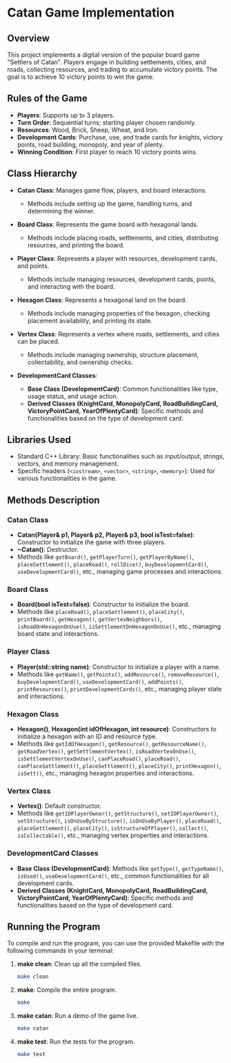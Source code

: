 # Catan Game Implementation

## Overview
This project implements a digital version of the popular board game "Settlers of Catan". Players engage in building settlements, cities, and roads, collecting resources, and trading to accumulate victory points. The goal is to achieve 10 victory points to win the game.

## Rules of the Game
- **Players**: Supports up to 3 players.
- **Turn Order**: Sequential turns; starting player chosen randomly.
- **Resources**: Wood, Brick, Sheep, Wheat, and Iron.
- **Development Cards**: Purchase, use, and trade cards for knights, victory points, road building, monopoly, and year of plenty.
- **Winning Condition**: First player to reach 10 victory points wins.

## Class Hierarchy
- **Catan Class**: Manages game flow, players, and board interactions.
  - Methods include setting up the game, handling turns, and determining the winner.
  
- **Board Class**: Represents the game board with hexagonal lands.
  - Methods include placing roads, settlements, and cities, distributing resources, and printing the board.
  
- **Player Class**: Represents a player with resources, development cards, and points.
  - Methods include managing resources, development cards, points, and interacting with the board.
  
- **Hexagon Class**: Represents a hexagonal land on the board.
  - Methods include managing properties of the hexagon, checking placement availability, and printing its state.
  
- **Vertex Class**: Represents a vertex where roads, settlements, and cities can be placed.
  - Methods include managing ownership, structure placement, collectability, and ownership checks.
  
- **DevelopmentCard Classes**:
  - **Base Class (DevelopmentCard)**: Common functionalities like type, usage status, and usage action.
  - **Derived Classes (KnightCard, MonopolyCard, RoadBuildingCard, VictoryPointCard, YearOfPlentyCard)**: Specific methods and functionalities based on the type of development card.

## Libraries Used
- Standard C++ Library: Basic functionalities such as input/output, strings, vectors, and memory management.
- Specific headers (`<iostream>`, `<vector>`, `<string>`, `<memory>`): Used for various functionalities in the game.

## Methods Description
### Catan Class
- **Catan(Player& p1, Player& p2, Player& p3, bool isTest=false)**: Constructor to initialize the game with three players.
- **~Catan()**: Destructor.
- Methods like `getBoard()`, `getPlayerTurn()`, `getPlayerByName()`, `placeSettlement()`, `placeRoad()`, `rollDice()`, `buyDevelopmentCard()`, `useDevelopmentCard()`, etc., managing game processes and interactions.

### Board Class
- **Board(bool isTest=false)**: Constructor to initialize the board.
- Methods like `placeRoad()`, `placeSettlement()`, `placeCity()`, `printBoard()`, `getHexagon()`, `getVertexNeighbors()`, `isRoadOnHexagonOnUse()`, `isSettlementOnHexagonOnUse()`, etc., managing board state and interactions.

### Player Class
- **Player(std::string name)**: Constructor to initialize a player with a name.
- Methods like `getName()`, `getPoints()`, `addResource()`, `removeResource()`, `buyDevelopmentCard()`, `useDevelopmentCard()`, `addPoints()`, `printResources()`, `printDevelopmentCards()`, etc., managing player state and interactions.

### Hexagon Class
- **Hexagon()**, **Hexagon(int idOfHexagon, int resource)**: Constructors to initialize a hexagon with an ID and resource type.
- Methods like `getIdOfHexagon()`, `getResource()`, `getResourceName()`, `getRoadVertex()`, `getSettlementVertex()`, `isRoadVertexOnUse()`, `isSettlementVertexOnUse()`, `canPlaceRoad()`, `placeRoad()`, `canPlaceSettlement()`, `placeSettlement()`, `placeCity()`, `printHexagon()`, `isSett()`, etc., managing hexagon properties and interactions.

### Vertex Class
- **Vertex()**: Default constructor.
- Methods like `getIDPlayerOwner()`, `getStructure()`, `setIDPlayerOwner()`, `setStructure()`, `isOnUseByStructure()`, `isOnUseByPlayer()`, `placeRoad()`, `placeSettlement()`, `placeCity()`, `isStructureOfPlayer()`, `collect()`, `isCollectable()`, etc., managing vertex properties and interactions.

### DevelopmentCard Classes
- **Base Class (DevelopmentCard)**: Methods like `getType()`, `getTypeName()`, `isUsed()`, `useDevelopmentCard()`, etc., common functionalities for all development cards.
- **Derived Classes (KnightCard, MonopolyCard, RoadBuildingCard, VictoryPointCard, YearOfPlentyCard)**: Specific methods and functionalities based on the type of development card.

## Running the Program
To compile and run the program, you can use the provided Makefile with the following commands in your terminal:

1. **make clean**: Clean up all the compiled files.
    ```sh
    make clean
    ```

2. **make**: Compile the entire program.
    ```sh
    make
    ```

3. **make catan**: Run a demo of the game live.
    ```sh
    make catan
    ```

4. **make test**: Run the tests for the program.
    ```sh
    make test
    ```
